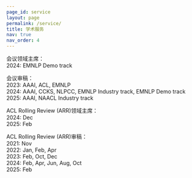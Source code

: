 ```yaml
---
page_id: service
layout: page
permalink: /service/
title: 学术服务
nav: true
nav_order: 4
---
```


<span class="font-weight-bold">会议领域主席：</span>  
2024: EMNLP Demo track

<span class="font-weight-bold">会议审稿：</span>  
2023: AAAI, ACL, EMNLP  
2024: AAAI, CCKS, NLPCC, EMNLP Industry track, EMNLP Demo track  
2025: AAAI, NAACL Industry track

<span class="font-weight-bold">ACL Rolling Review (ARR)领域主席：</span>  
2024: Dec  
2025: Feb

<span class="font-weight-bold">ACL Rolling Review (ARR)审稿：</span>  
2021: Nov  
2022: Jan, Feb, Apr  
2023: Feb, Oct, Dec  
2024: Feb, Apr, Jun, Aug, Oct  
2025: Feb
